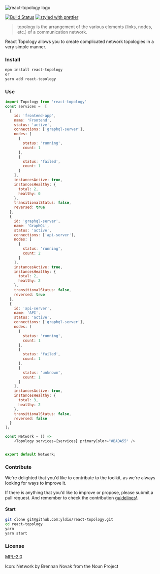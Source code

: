 ![react-topology logo](https://i.imgur.com/T1uJKdx.png)

[![Build Status](https://travis-ci.org/yldio/react-topology.svg?branch=master)](https://travis-ci.org/yldio/react-topology)
[![styled with prettier](https://img.shields.io/badge/styled_with-prettier-ff69b4.svg)](https://github.com/prettier/prettier)

>  topology is the arrangement of the various elements (links, nodes, etc.) of a communication network.

React Topology allows you to create complicated network topologies in a very simple manner.

### Install

```bash static
npm install react-topology
or
yarn add react-topology
```

### Use

```js static
import Topology from 'react-topology'
const services =  [
  {
    id: 'frontend-app',
    name: 'Frontend',
    status: 'active',
    connections: ['graphql-server'],
    nodes: [
      {
        status: 'running',
        count: 1
      },
      {
        status: 'failed',
        count: 1
      }
    ],
    instancesActive: true,
    instancesHealthy: {
      total: 2,
      healthy: 0
    },
    transitionalStatus: false,
    reversed: true
  },
  {
    id: 'graphql-server',
    name: 'GraphQL',
    status: 'active',
    connections: ['api-server'],
    nodes: [
      {
        status: 'running',
        count: 2
      }
    ],
    instancesActive: true,
    instancesHealthy: {
      total: 2,
      healthy: 2
    },
    transitionalStatus: false,
    reversed: true
  },
  {
    id: 'api-server',
    name: 'API',
    status: 'active',
    connections: ['graphql-server'],
    nodes: [
      {
        status: 'running',
        count: 1
      },
      {
        status: 'failed',
        count: 1
      },
      {
        status: 'unknown',
        count: 1
      }
    ],
    instancesActive: true,
    instancesHealthy: {
      total: 3,
      healthy: 2
    },
    transitionalStatus: false,
    reversed: false
  }
];

const Network = () =>
    <Topology services={services} primaryColor="#BADA55" />


export default Network;
```

### Contribute

We're delighted that you'd like to contribute to the toolkit, as we're always looking for ways to improve it.

If there is anything that you'd like to improve or propose, please submit a pull request. And remember to check the contribution [guidelines](CONTRIBUTING.md)!.

#### Start

```bash static
git clone git@github.com:yldio/react-topology.git
cd react-topology
yarn
yarn start
```

### License

[MPL-2.0](LICENSE)

Icon: Network by Brennan Novak from the Noun Project
